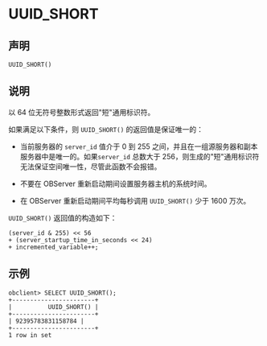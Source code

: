 UUID_SHORT 
===============================



声明 
-----------------------

```unknow
UUID_SHORT()
```



说明 
-----------------------

以 64 位无符号整数形式返回"短"通用标识符。

如果满足以下条件，则 `UUID_SHORT()` 的返回值是保证唯一的：

* 当前服务器的 `server_id` 值介于 0 到 255 之间，并且在一组源服务器和副本服务器中是唯一的。如果`server_id` 总数大于 256，则生成的"短"通用标识符无法保证空间唯一性，尽管此函数不会报错。

  

* 不要在 OBServer 重新启动期间设置服务器主机的系统时间。

  

* 在 OBServer 重新启动期间平均每秒调用 `UUID_SHORT()` 少于 1600 万次。

  




`UUID_SHORT()` 返回值的构造如下：

```unknow
(server_id & 255) << 56
+ (server_startup_time_in_seconds << 24)
+ incremented_variable++;
```



示例 
-----------------------

```unknow
obclient> SELECT UUID_SHORT();
+-----------------------+
|          UUID_SHORT() |
+-----------------------+
| 92395783831158784 |
+-----------------------+
1 row in set
```


